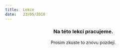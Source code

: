 ```yaml
---
title:  Lekce
date:   23/05/2018
---
```


### <center>Na této lekci pracujeme.</center>
<center>Prosim zkuste to znovu pozdeji.</center>